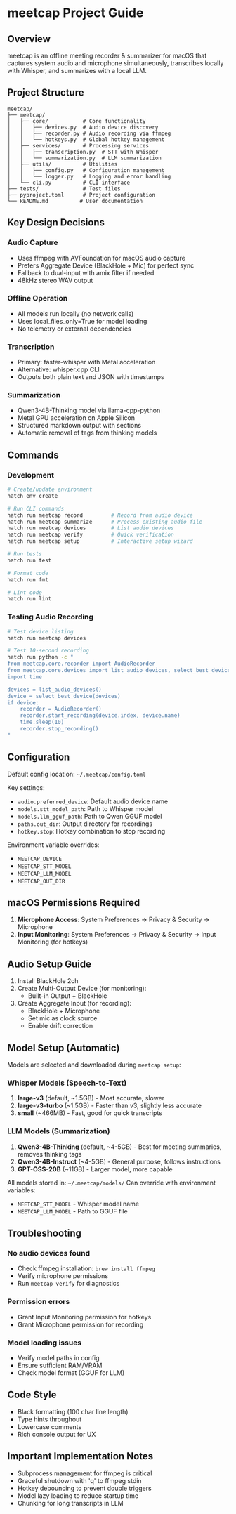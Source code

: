 # meetcap Project Guide

## Overview
meetcap is an offline meeting recorder & summarizer for macOS that captures system audio and microphone simultaneously, transcribes locally with Whisper, and summarizes with a local LLM.

## Project Structure
```
meetcap/
├── meetcap/
│   ├── core/           # Core functionality
│   │   ├── devices.py  # Audio device discovery
│   │   ├── recorder.py # Audio recording via ffmpeg
│   │   └── hotkeys.py  # Global hotkey management
│   ├── services/       # Processing services
│   │   ├── transcription.py  # STT with Whisper
│   │   └── summarization.py  # LLM summarization
│   ├── utils/          # Utilities
│   │   ├── config.py   # Configuration management
│   │   └── logger.py   # Logging and error handling
│   └── cli.py          # CLI interface
├── tests/              # Test files
├── pyproject.toml      # Project configuration
└── README.md          # User documentation
```

## Key Design Decisions

### Audio Capture
- Uses ffmpeg with AVFoundation for macOS audio capture
- Prefers Aggregate Device (BlackHole + Mic) for perfect sync
- Fallback to dual-input with amix filter if needed
- 48kHz stereo WAV output

### Offline Operation
- All models run locally (no network calls)
- Uses local_files_only=True for model loading
- No telemetry or external dependencies

### Transcription
- Primary: faster-whisper with Metal acceleration
- Alternative: whisper.cpp CLI
- Outputs both plain text and JSON with timestamps

### Summarization
- Qwen3-4B-Thinking model via llama-cpp-python
- Metal GPU acceleration on Apple Silicon
- Structured markdown output with sections
- Automatic removal of <think> tags from thinking models

## Commands

### Development
```bash
# Create/update environment
hatch env create

# Run CLI commands
hatch run meetcap record         # Record from audio device
hatch run meetcap summarize      # Process existing audio file
hatch run meetcap devices        # List audio devices
hatch run meetcap verify         # Quick verification
hatch run meetcap setup          # Interactive setup wizard

# Run tests
hatch run test

# Format code
hatch run fmt

# Lint code
hatch run lint
```

### Testing Audio Recording
```bash
# Test device listing
hatch run meetcap devices

# Test 10-second recording
hatch run python -c "
from meetcap.core.recorder import AudioRecorder
from meetcap.core.devices import list_audio_devices, select_best_device
import time

devices = list_audio_devices()
device = select_best_device(devices)
if device:
    recorder = AudioRecorder()
    recorder.start_recording(device.index, device.name)
    time.sleep(10)
    recorder.stop_recording()
"
```

## Configuration

Default config location: `~/.meetcap/config.toml`

Key settings:
- `audio.preferred_device`: Default audio device name
- `models.stt_model_path`: Path to Whisper model
- `models.llm_gguf_path`: Path to Qwen GGUF model
- `paths.out_dir`: Output directory for recordings
- `hotkey.stop`: Hotkey combination to stop recording

Environment variable overrides:
- `MEETCAP_DEVICE`
- `MEETCAP_STT_MODEL`
- `MEETCAP_LLM_MODEL`
- `MEETCAP_OUT_DIR`

## macOS Permissions Required

1. **Microphone Access**: System Preferences → Privacy & Security → Microphone
2. **Input Monitoring**: System Preferences → Privacy & Security → Input Monitoring (for hotkeys)

## Audio Setup Guide

1. Install BlackHole 2ch
2. Create Multi-Output Device (for monitoring):
   - Built-in Output + BlackHole
3. Create Aggregate Input (for recording):
   - BlackHole + Microphone
   - Set mic as clock source
   - Enable drift correction

## Model Setup (Automatic)

Models are selected and downloaded during `meetcap setup`:

### Whisper Models (Speech-to-Text)
1. **large-v3** (default, ~1.5GB) - Most accurate, slower
2. **large-v3-turbo** (~1.5GB) - Faster than v3, slightly less accurate  
3. **small** (~466MB) - Fast, good for quick transcripts

### LLM Models (Summarization)
1. **Qwen3-4B-Thinking** (default, ~4-5GB) - Best for meeting summaries, removes thinking tags
2. **Qwen3-4B-Instruct** (~4-5GB) - General purpose, follows instructions
3. **GPT-OSS-20B** (~11GB) - Larger model, more capable

All models stored in: `~/.meetcap/models/`
Can override with environment variables:
- `MEETCAP_STT_MODEL` - Whisper model name
- `MEETCAP_LLM_MODEL` - Path to GGUF file

## Troubleshooting

### No audio devices found
- Check ffmpeg installation: `brew install ffmpeg`
- Verify microphone permissions
- Run `meetcap verify` for diagnostics

### Permission errors
- Grant Input Monitoring permission for hotkeys
- Grant Microphone permission for recording

### Model loading issues
- Verify model paths in config
- Ensure sufficient RAM/VRAM
- Check model format (GGUF for LLM)

## Code Style
- Black formatting (100 char line length)
- Type hints throughout
- Lowercase comments
- Rich console output for UX

## Important Implementation Notes
- Subprocess management for ffmpeg is critical
- Graceful shutdown with 'q' to ffmpeg stdin
- Hotkey debouncing to prevent double triggers
- Model lazy loading to reduce startup time
- Chunking for long transcripts in LLM